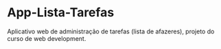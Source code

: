 # App-Lista-Tarefas
Aplicativo web de administração de tarefas (lista de afazeres), projeto do curso de web development.

